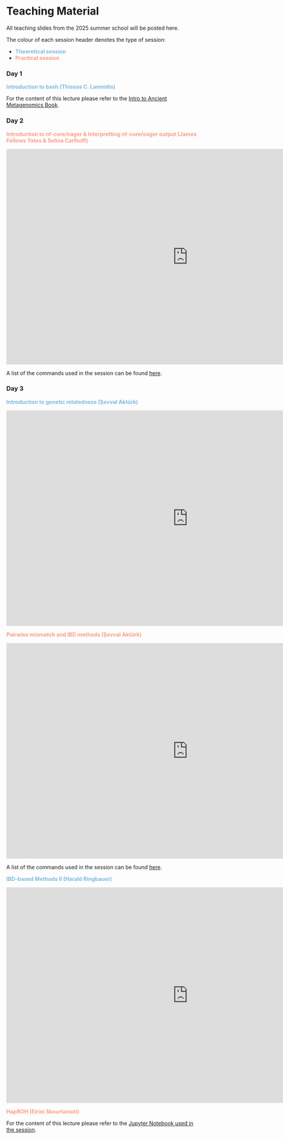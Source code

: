 # Teaching Material

All teaching slides from the 2025 summer school will be posted here.

The colour of each session header denotes the type of session:

- <span class="theory">Theoretical session</span>
- <span class="practical">Practical session</span>

### Day 1

<span class="theory">Introduction to bash (Thiseas C. Lamnidis)</span>

For the content of this lecture please refer to the [Intro to Ancient Metagenomics Book](https://www.spaam-community.org/intro-to-ancient-metagenomics-book/bare-bones-bash.html).

### Day 2

<!--  <span class="theory">Introduction to NGS data (Emily Breslin)</span>

SLIDES GO HERE -->

<span class="practical">Introduction to nf-core/eager & Interpretting nf-core/eager output (James Fellows Yates & Selina Carlhoff)</span>

<iframe src="https://docs.google.com/presentation/d/e/2PACX-1vRUbGX51DUwFLJpeMi-cCeDPrbcHHkELgnWnmqt86sx0YiMW-1exn2ych1g0Kahg9Ke_BQfxlphHrna/pubembed?start=false&loop=false&delayms=3000" frameborder="0" width="960" height="569" allowfullscreen="true" mozallowfullscreen="true" webkitallowfullscreen="true"></iframe>

A list of the commands used in the session can be found [here](https://hackmd.io/@jfy133/SJ2NGWzZgl).

### Day 3
  
<span class="theory">Introduction to genetic relatedness (Şevval Aktürk)</span>

<iframe src="https://drive.google.com/file/d/1oY9Kuuxwzx8fa12FOwligbj7q3-lIA5G/preview" frameborder="0" width="960" height="569" allowfullscreen="true" mozallowfullscreen="true" webkitallowfullscreen="true"></iframe>

<span class="practical">Pairwise mismatch and IBD methods (Şevval Aktürk)</span>

<iframe src="https://drive.google.com/file/d/17kYQ2nXzLSqKY8od4G8k0_QYmCOdD0cz/preview" frameborder="0" width="960" height="569" allowfullscreen="true" mozallowfullscreen="true" webkitallowfullscreen="true"></iframe>

A list of the commands used in the session can be found [here](https://drive.google.com/uc?export=download&id=1uVHrg7XnlYXba8U46zQq7r4pvh2A2Ozi).

<span class="theory">IBD-based Methods II (Harald Ringbauer)</span>

<iframe src="https://drive.google.com/file/d/1rtCmEeHE0M2rNqd0I10s3hpT99AnxBw0/preview" frameborder="0" width="960" height="569" allowfullscreen="true" mozallowfullscreen="true" webkitallowfullscreen="true"></iframe>

<span class="practical">HapROH (Eirini Skourtanioti)</span>

For the content of this lecture please refer to the [Jupyter Notebook used in the session](https://github.com/haam-community/summer_school_vms/blob/main/data/haproh/HAAM25_hapROH.ipynb).

<!--  
### Day 4

<span class="practical">Data Curation and Unsupervised Analysis (Jazmín Ramos-Madrigal)</span>

<span class="theoretical">Introduction to Population Genetics (Stephan Schiffels)</span>

<span class="practical">Unsupervised Analysis (Jazmín Ramos-Madrigal)</span>

<span class="theoretical">Imputation (Bárbara Sousa da Mota)</span>

### Day 5

<span class="theoretical">Population Genetics II: f-stats (Leo Speidel)</span>

<span class="practical">Admixtools2 (Leo Speidel)</span>

<span class="theoretical">qpAdm and IBD: Interpretation (Éadaoin Harney)</span>

-->

<style>
  .theory {
    color: #80BAE0;
    font-weight: bold;
  }

  .practical {
    color: #FD9C87;
    font-weight: bold;
  }
</style>
